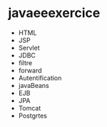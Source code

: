 # javaeeexercice

<ul>
  <li>HTML</li>
  <li>JSP</li>
  <li>Servlet</li>
  <li>JDBC</li>
  <li>filtre</li>
  <li>forward</li>
  <li>Autentification</li>
  <li>javaBeans</li>
  <li>EJB</li>
  <li>JPA</li>
  <li>Tomcat</li>
  <li>Postgrtes</li>
</ul>
